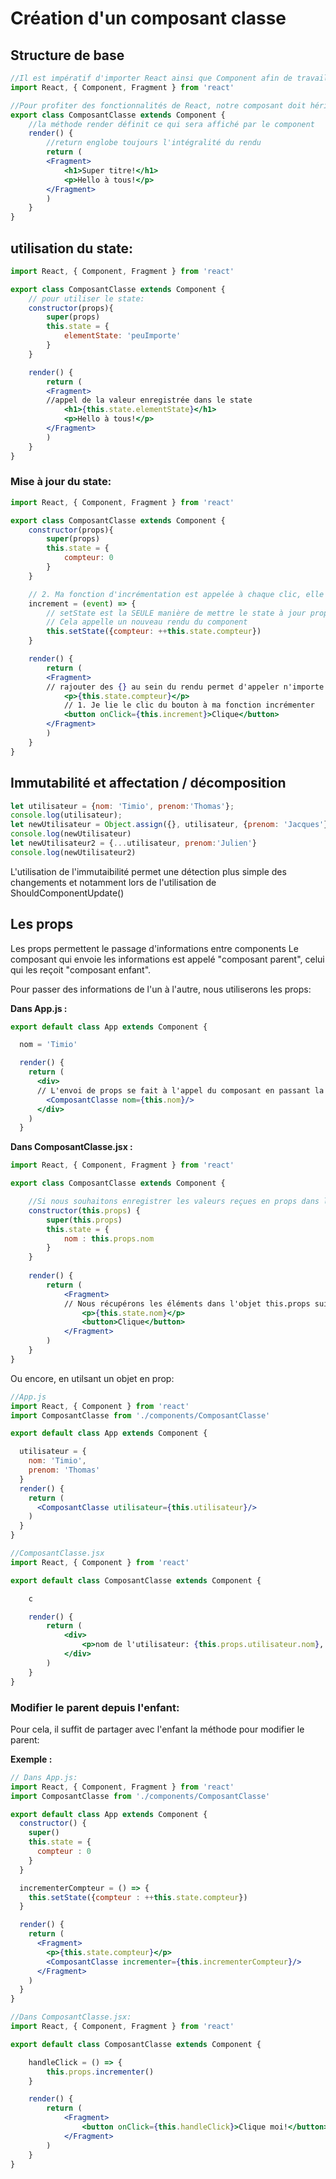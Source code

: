 # Création d'un composant classe

## Structure de base

```jsx
//Il est impératif d'importer React ainsi que Component afin de travailler sur une application React
import React, { Component, Fragment } from 'react'

//Pour profiter des fonctionnalités de React, notre composant doit hériter de Component
export class ComposantClasse extends Component {
    //la méthode render définit ce qui sera affiché par le component
    render() {
        //return englobe toujours l'intégralité du rendu
        return (
        <Fragment>
            <h1>Super titre!</h1>
            <p>Hello à tous!</p>
        </Fragment>
        )
    }
}
```

## utilisation du state:

```jsx
import React, { Component, Fragment } from 'react'

export class ComposantClasse extends Component {
    // pour utiliser le state:
    constructor(props){
        super(props)
        this.state = {
            elementState: 'peuImporte'
        }
    }

    render() {
        return (
        <Fragment>
        //appel de la valeur enregistrée dans le state
            <h1>{this.state.elementState}</h1>
            <p>Hello à tous!</p>
        </Fragment>
        )
    }
}
```

### Mise à jour du state:

```jsx
import React, { Component, Fragment } from 'react'

export class ComposantClasse extends Component {
    constructor(props){
        super(props)
        this.state = {
            compteur: 0
        }
    }

    // 2. Ma fonction d'incrémentation est appelée à chaque clic, elle appelle la méthode setState de React.Component 
    increment = (event) => {
        // setState est la SEULE manière de mettre le state à jour proprement
        // Cela appelle un nouveau rendu du component
        this.setState({compteur: ++this.state.compteur})
    }

    render() {
        return (
        <Fragment>
        // rajouter des {} au sein du rendu permet d'appeler n'importe quelle expression JS 
            <p>{this.state.compteur}</p>
            // 1. Je lie le clic du bouton à ma fonction incrémenter 
            <button onClick={this.increment}>Clique</button>
        </Fragment>
        )
    }
}
```

## Immutabilité et affectation / décomposition
```js
let utilisateur = {nom: 'Timio', prenom:'Thomas'};
console.log(utilisateur);
let newUtilisateur = Object.assign({}, utilisateur, {prenom: 'Jacques'});
console.log(newUtilisateur)
let newUtilisateur2 = {...utilisateur, prenom:'Julien'}
console.log(newUtilisateur2)
```

L'utilisation de l'immutaibilité permet une détection plus simple des changements et notamment lors de l'utilisation de ShouldComponentUpdate()

## Les props

Les props permettent le passage d'informations entre components
Le composant qui envoie les informations est appelé "composant parent", celui qui les reçoit "composant enfant".

Pour passer des informations de l'un à l'autre, nous utiliserons les props:

**Dans App.js :**
```jsx
export default class App extends Component {

  nom = 'Timio'

  render() {
    return (
      <div>
      // L'envoi de props se fait à l'appel du composant en passant la valeur après le nom, ici nous envoyons la valeur "nom = Timio" à travers un objet "nom":
        <ComposantClasse nom={this.nom}/>
      </div>
    )
  }
```

**Dans ComposantClasse.jsx :**
```jsx
import React, { Component, Fragment } from 'react'

export class ComposantClasse extends Component {

    //Si nous souhaitons enregistrer les valeurs reçues en props dans le state du composant
    constructor(this.props) {
        super(this.props)
        this.state = {
            nom : this.props.nom
        }
    }
    
    render() {
        return (
            <Fragment>
            // Nous récupérons les éléments dans l'objet this.props suivi du nom du champ précisé à l'appel du composant
                <p>{this.state.nom}</p>
                <button>Clique</button>
            </Fragment>
        )
    }
}
```

Ou encore, en utilsant un objet en prop:

```jsx
//App.js
import React, { Component } from 'react'
import ComposantClasse from './components/ComposantClasse'

export default class App extends Component {

  utilisateur = {
    nom: 'Timio',
    prenom: 'Thomas'
  }
  render() {
    return (
      <ComposantClasse utilisateur={this.utilisateur}/>
    )
  }
}

//ComposantClasse.jsx
import React, { Component } from 'react'

export default class ComposantClasse extends Component {

    c

    render() {
        return (
            <div>
                <p>nom de l'utilisateur: {this.props.utilisateur.nom}, {this.props.utilisateur.prenom}</p>
            </div>
        )
    }
}
```

### Modifier le parent depuis l'enfant:

Pour cela, il suffit de partager avec l'enfant la méthode pour modifier le parent:

**Exemple :**

```jsx
// Dans App.js:
import React, { Component, Fragment } from 'react'
import ComposantClasse from './components/ComposantClasse'

export default class App extends Component {
  constructor() {
    super()
    this.state = {
      compteur : 0
    }
  }

  incrementerCompteur = () => {
    this.setState({compteur : ++this.state.compteur})
  }

  render() {
    return (
      <Fragment>
        <p>{this.state.compteur}</p>
        <ComposantClasse incrementer={this.incrementerCompteur}/>
      </Fragment>
    )
  }
}

//Dans ComposantClasse.jsx:
import React, { Component, Fragment } from 'react'

export default class ComposantClasse extends Component {

    handleClick = () => {
        this.props.incrementer()
    }

    render() {
        return (
            <Fragment>
                <button onClick={this.handleClick}>Clique moi!</button>
            </Fragment>
        )
    }
}
```